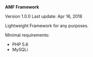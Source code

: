 **AMF Framework**

Version 1.0.0
Last update: Apr 16, 2018

Lightweight Framework for any purposes.

Minimal requirements:
- PHP 5.6
- MySQLi